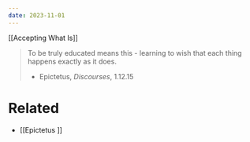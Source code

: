 ```yaml
---
date: 2023-11-01
---
```


[[Accepting What Is]]


> To be truly educated means this - learning to wish that each thing happens exactly as it does.
> - Epictetus, *Discourses*, 1.12.15

# Related
- [[Epictetus ]]

